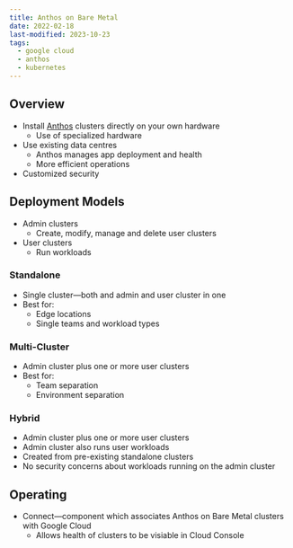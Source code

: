 ```yaml
---
title: Anthos on Bare Metal
date: 2022-02-18
last-modified: 2023-10-23
tags:
  - google cloud
  - anthos
  - kubernetes
---
```


## Overview

- Install [Anthos](notes/Anthos.md) clusters directly on your own hardware
	- Use of specialized hardware
- Use existing data centres
	- Anthos manages app deployment and health
	- More efficient operations
- Customized security

## Deployment Models

- Admin clusters
	- Create, modify, manage and delete user clusters
- User clusters
	- Run workloads

### Standalone

- Single cluster—both and admin and user cluster in one
- Best for:
	- Edge locations
	- Single teams and workload types

### Multi-Cluster

- Admin cluster plus one or more user clusters
- Best for:
	- Team separation
	- Environment separation

### Hybrid

- Admin cluster plus one or more user clusters
- Admin cluster also runs user workloads
- Created from pre-existing standalone clusters
- No security concerns about workloads running on the admin cluster

## Operating

- Connect—component which associates Anthos on Bare Metal clusters with Google Cloud
	- Allows health of clusters to be visiable in Cloud Console
